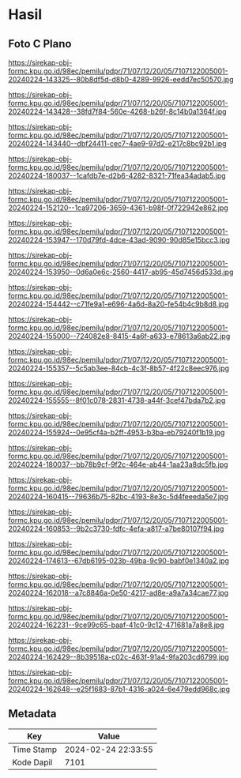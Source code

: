 # Hasil

## Foto C Plano

https://sirekap-obj-formc.kpu.go.id/98ec/pemilu/pdpr/71/07/12/20/05/7107122005001-20240224-143325--80b8df5d-d8b0-4289-9926-eedd7ec50570.jpg

https://sirekap-obj-formc.kpu.go.id/98ec/pemilu/pdpr/71/07/12/20/05/7107122005001-20240224-143428--38fd7f84-560e-4268-b26f-8c14b0a1364f.jpg

https://sirekap-obj-formc.kpu.go.id/98ec/pemilu/pdpr/71/07/12/20/05/7107122005001-20240224-143440--dbf24411-cec7-4ae9-97d2-e217c8bc92b1.jpg

https://sirekap-obj-formc.kpu.go.id/98ec/pemilu/pdpr/71/07/12/20/05/7107122005001-20240224-180037--1cafdb7e-d2b6-4282-8321-71fea34adab5.jpg

https://sirekap-obj-formc.kpu.go.id/98ec/pemilu/pdpr/71/07/12/20/05/7107122005001-20240224-152120--1ca97206-3659-4361-b98f-0f722942e862.jpg

https://sirekap-obj-formc.kpu.go.id/98ec/pemilu/pdpr/71/07/12/20/05/7107122005001-20240224-153947--170d79fd-4dce-43ad-9090-90d85e15bcc3.jpg

https://sirekap-obj-formc.kpu.go.id/98ec/pemilu/pdpr/71/07/12/20/05/7107122005001-20240224-153950--0d6a0e6c-2560-4417-ab95-45d7456d533d.jpg

https://sirekap-obj-formc.kpu.go.id/98ec/pemilu/pdpr/71/07/12/20/05/7107122005001-20240224-154442--c71fe9a1-e696-4a6d-8a20-fe54b4c9b8d8.jpg

https://sirekap-obj-formc.kpu.go.id/98ec/pemilu/pdpr/71/07/12/20/05/7107122005001-20240224-155000--724082e8-8415-4a6f-a633-e78613a6ab22.jpg

https://sirekap-obj-formc.kpu.go.id/98ec/pemilu/pdpr/71/07/12/20/05/7107122005001-20240224-155357--5c5ab3ee-84cb-4c3f-8b57-4f22c8eec976.jpg

https://sirekap-obj-formc.kpu.go.id/98ec/pemilu/pdpr/71/07/12/20/05/7107122005001-20240224-155555--8f01c078-2831-4738-a44f-3cef47bda7b2.jpg

https://sirekap-obj-formc.kpu.go.id/98ec/pemilu/pdpr/71/07/12/20/05/7107122005001-20240224-155924--0e95cf4a-b2ff-4953-b3ba-eb79240f1b19.jpg

https://sirekap-obj-formc.kpu.go.id/98ec/pemilu/pdpr/71/07/12/20/05/7107122005001-20240224-180037--bb78b9cf-9f2c-464e-ab44-1aa23a8dc5fb.jpg

https://sirekap-obj-formc.kpu.go.id/98ec/pemilu/pdpr/71/07/12/20/05/7107122005001-20240224-160415--79636b75-82bc-4193-8e3c-5d4feeeda5e7.jpg

https://sirekap-obj-formc.kpu.go.id/98ec/pemilu/pdpr/71/07/12/20/05/7107122005001-20240224-160853--9b2c3730-fdfc-4efa-a817-a7be80107f94.jpg

https://sirekap-obj-formc.kpu.go.id/98ec/pemilu/pdpr/71/07/12/20/05/7107122005001-20240224-174613--67db6195-023b-49ba-9c90-babf0e1340a2.jpg

https://sirekap-obj-formc.kpu.go.id/98ec/pemilu/pdpr/71/07/12/20/05/7107122005001-20240224-162018--a7c8846a-0e50-4217-ad8e-a9a7a34cae77.jpg

https://sirekap-obj-formc.kpu.go.id/98ec/pemilu/pdpr/71/07/12/20/05/7107122005001-20240224-162231--9ce99c65-baaf-41c0-9c12-471681a7a8e8.jpg

https://sirekap-obj-formc.kpu.go.id/98ec/pemilu/pdpr/71/07/12/20/05/7107122005001-20240224-162429--8b39518a-c02c-463f-91a4-9fa203cd6799.jpg

https://sirekap-obj-formc.kpu.go.id/98ec/pemilu/pdpr/71/07/12/20/05/7107122005001-20240224-162648--e25f1683-87b1-4316-a024-6e479edd968c.jpg


## Metadata

| Key        | Value               |
| ---------- | ------------------- |
| Time Stamp | 2024-02-24 22:33:55 |
| Kode Dapil | 7101                |



